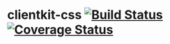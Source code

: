 # clientkit-css [![Build Status](https://travis-ci.org/firstandthird/clientkit-css.svg?branch=master)](https://travis-ci.org/firstandthird/clientkit-css) [![Coverage Status](https://coveralls.io/repos/github/firstandthird/clientkit-css/badge.svg?branch=master)](https://coveralls.io/github/firstandthird/clientkit-css?branch=master)
